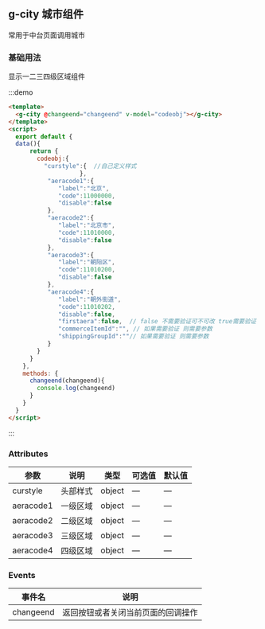 <script>
  module.exports = {
    data(){
      return {
        codeobj:{
          "curstyle":{  //自己定义样式
                    },
           "aeracode1":{
              "label":"北京",
              "code":11000000,
              "disable":false
           },
           "aeracode2":{
              "label":"北京市",
              "code":11010000,
              "disable":false
           },
           "aeracode3":{
              "label":"朝阳区",
              "code":11010200,
              "disable":false
           },
           "aeracode4":{
              "label":"朝外街道",
              "code":11010202,
              "disable":false,
              "firstaera":false,  // false 不需要验证可不可改 true需要验证
              "commerceItemId":"", // 如果需要验证 则需要参数
              "shippingGroupId":""// 如果需要验证 则需要参数
           }
        }
      }
    },
    methods: {
      changeend(changeend){
        console.log(changeend)
      }
    }
  };
</script>

## g-city 城市组件

常用于中台页面调用城市

### 基础用法
显示一二三四级区域组件

<div class="demo-box">
  <div class="demo-block">
    <g-city @changeend="changeend" v-model="codeobj"></g-city>
  </div>
</div>

:::demo 
```html
<template>
  <g-city @changeend="changeend" v-model="codeobj"></g-city>
</template>
<script>
  export default {
  data(){
      return {
        codeobj:{
          "curstyle":{  //自己定义样式
                    },
           "aeracode1":{
              "label":"北京",
              "code":11000000,
              "disable":false
           },
           "aeracode2":{
              "label":"北京市",
              "code":11010000,
              "disable":false
           },
           "aeracode3":{
              "label":"朝阳区",
              "code":11010200,
              "disable":false
           },
           "aeracode4":{
              "label":"朝外街道",
              "code":11010202,
              "disable":false,
              "firstaera":false,  // false 不需要验证可不可改 true需要验证
              "commerceItemId":"", // 如果需要验证 则需要参数
              "shippingGroupId":""// 如果需要验证 则需要参数
           }
        }
      }
    },
    methods: {
      changeend(changeend){
        console.log(changeend)
      }
    }
  }
</script>
```
:::

### Attributes
| 参数      | 说明          | 类型      | 可选值                           | 默认值  |
|---------- |-------------- |---------- |--------------------------------  |-------- |
| curstyle | 头部样式 | object  | — | — |
| aeracode1| 一级区域 | object  | — | — |
| aeracode2| 二级区域 | object  | — | — |
| aeracode3| 三级区域 | object  | — | — |
| aeracode4| 四级区域 | object  | — | — |


### Events
| 事件名 | 说明 |
| ---- | ---- |
| changeend | 返回按钮或者关闭当前页面的回调操作 |
